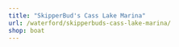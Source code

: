 ```yaml
---
title: "SkipperBud's Cass Lake Marina"
url: /waterford/skipperbuds-cass-lake-marina/
shop: boat
---
```

